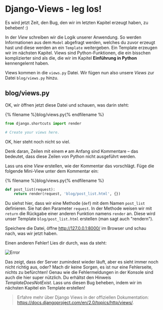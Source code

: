# Django-Views - leg los!

Es wird jetzt Zeit, den Bug, den wir im letzten Kapitel erzeugt haben, zu beheben! :)

In der *View* schreiben wir die Logik unserer Anwendung. So werden Informationen aus dem `Model` abgefragt werden, welches du zuvor erzeugt hast und diese werden an ein `Template` weitergeben. Ein Template erzeugen wir im nächsten Kapitel. Views sind Python-Funktionen, die ein bisschen komplizierter sind als die, die wir im Kapitel **Einführung in Python** kennengelernt haben.

Views kommen in die `views.py` Datei. Wir fügen nun also unsere *Views* zur Datei `blog/views.py` hinzu.

## blog/views.py

OK, wir öffnen jetzt diese Datei und schauen, was darin steht:

{% filename %}blog/views.py{% endfilename %}

```python
from django.shortcuts import render

# Create your views here.
```

OK, hier steht noch nicht so viel.

Denk daran, Zeilen mit einem `#` am Anfang sind Kommentare – das bedeutet, dass diese Zeilen von Python nicht ausgeführt werden.

Lass uns eine *View* erstellen, wie der Kommentar das vorschlägt. Füge die folgende Mini-View unter dem Kommentar ein:

{% filename %}blog/views.py{% endfilename %}

```python
def post_list(request):     
    return render(request, 'blog/post_list.html', {})
```

Du siehst hier, dass wir eine Methode (`def`) mit dem Namen `post_list` definieren. Sie hat den Parameter `request`. In der Methode weisen wir mit `return` die Rückgabe einer anderen Funktion namens `render` an. Diese wird unser Template `blog/post_list.html` erstellen (man sagt auch "rendern").

Speichere die Datei, öffne http://127.0.0.1:8000/ im Browser und schau nach, was wir jetzt haben.

Einen anderen Fehler! Lies dir durch, was da steht:

![Error](images/error.png)

Das zeigt, dass der Server zumindest wieder läuft, aber es sieht immer noch nicht richtig aus, oder? Mach dir keine Sorgen, es ist nur eine Fehlerseite, nichts zu befürchten! Genau wie die Fehlermeldungen in der Konsole sind auch die hier super nützlich. Du erhältst den Hinweis *TemplateDoesNotExist*. Lass uns diesen Bug beheben, indem wir im nächsten Kapitel ein Template erstellen!

> Erfahre mehr über Django Views in der offiziellen Dokumentation: https://docs.djangoproject.com/en/2.0/topics/http/views/.
